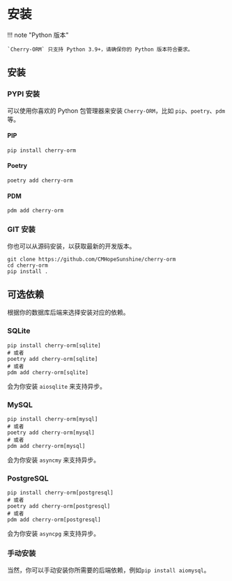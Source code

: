# 安装

!!! note "Python 版本"

    `Cherry-ORM` 只支持 Python 3.9+，请确保你的 Python 版本符合要求。

## 安装

### PYPI 安装

可以使用你喜欢的 Python 包管理器来安装 `Cherry-ORM`，比如 `pip`、`poetry`、`pdm` 等。

#### PIP
```shell
pip install cherry-orm
```

#### Poetry
```shell
poetry add cherry-orm
```

#### PDM
```shell
pdm add cherry-orm
```
### GIT 安装

你也可以从源码安装，以获取最新的开发版本。

```shell
git clone https://github.com/CMHopeSunshine/cherry-orm
cd cherry-orm
pip install .
```

## 可选依赖

根据你的数据库后端来选择安装对应的依赖。

### SQLite

```shell
pip install cherry-orm[sqlite]
# 或者
poetry add cherry-orm[sqlite]
# 或者
pdm add cherry-orm[sqlite]
```
会为你安装 `aiosqlite` 来支持异步。

### MySQL

```shell
pip install cherry-orm[mysql]
# 或者
poetry add cherry-orm[mysql]
# 或者
pdm add cherry-orm[mysql]
```
会为你安装 `asyncmy` 来支持异步。

### PostgreSQL

```shell
pip install cherry-orm[postgresql]
# 或者
poetry add cherry-orm[postgresql]
# 或者
pdm add cherry-orm[postgresql]
```
会为你安装 `asyncpg` 来支持异步。

### 手动安装

当然，你可以手动安装你所需要的后端依赖，例如`pip install aiomysql`。
